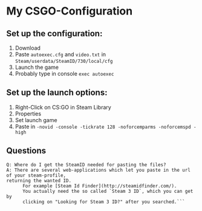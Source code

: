 # My CSGO-Configuration

## Set up the configuration:
1. Download
2. Paste `autoexec.cfg` and `video.txt` in `Steam/userdata/SteamID/730/local/cfg`
3. Launch the game
4. Probably type in console `exec autoexec`

## Set up the launch options:
1. Right-Click on CS:GO in Steam Library
2. Properties
3. Set launch game
4. Paste in `-novid -console -tickrate 128 -noforcemparms -noforcemspd -high`

## Questions
```
Q: Where do I get the SteamID needed for pasting the files?
A: There are several web-applications which let you paste in the url of your steam-profile, 
returning the wanted ID.
      For example [Steam Id Finder](http://steamidfinder.com/).
      You actually need the so called `Steam 3 ID`, which you can get by 
      clicking on "Looking for Steam 3 ID?" after you searched.```
